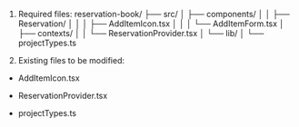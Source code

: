 
1. Required files:
reservation-book/
├── src/
│   ├── components/
│   │   ├── Reservation/
│   │   │   ├── AddItemIcon.tsx 
│   │   │   └── AddItemForm.tsx 
│   ├── contexts/
│   │   └── ReservationProvider.tsx 
│   └── lib/
│       └── projectTypes.ts 


2. Existing files to be modified:

- AddItemIcon.tsx


- ReservationProvider.tsx
- projectTypes.ts



